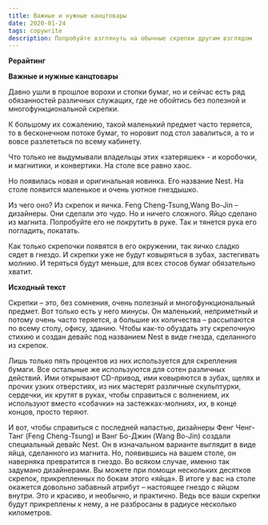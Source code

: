 ```yaml
---
title: Важные и нужные канцтовары
date: 2020-01-24
tags: copywrite
description: Попробуйте взглянуть на обычные скрепки другим взглядом
---
```


**Рерайтинг**

**Важные и нужные канцтовары**

Давно ушли в прошлое ворохи и стопки бумаг, но и сейчас есть ряд обязанностей различных служащих, где не обойтись без полезной и многофункциональной скрепки.

 К большому их сожалению, такой маленький предмет часто теряется, то в бесконечном потоке бумаг, то норовит под стол завалиться, а то и вовсе разлететься по всему кабинету.

Что только не выдумывали владельцы этих «затеряшек» - и коробочки, и магнитики, и конвертики. На столе все равно хаос.

Но появилась новая и оригинальная новинка. Его название Nest. На столе появится маленькое и очень уютное гнездышко.

Из чего оно? Из скрепок и яичка. Feng Cheng-Tsung,Wang Bo-Jin – дизайнеры. Они  сделали это чудо. Но и ничего сложного. Яйцо сделано из магнита. Попробуйте его не покрутить в руке. Так и тянется рука его погладить, покатать.

Как только скрепочки появятся в его окружении, так яичко сладко сядет в гнездо. И скрепки уже не будут ковыряться в зубах, застегивать молнию. И теряться будут меньше, для всех стосов бумаг обязательно хватит. 

**Исходный текст**

Скрепки – это, без сомнения, очень полезный и многофункциональный предмет. Вот только есть у него минусы. Он маленький, неприметный и потому очень часто теряется, а большие их количества – рассыпаются по всему столу, офису, зданию. Чтобы как-то обуздать эту скрепочную стихию и создан девайс под названием Nest в виде гнезда, сделанного из скрепок.

Лишь только пять процентов из них используется для скрепления бумаги. Все остальные же используются для сотен различных действий. Ими открывают CD-привод, ими ковыряются в зубах, щелях и прочих узких отверстиях, из них мастерят различные скульптурки, сердечки, их крутят в руках, чтобы справиться с волнением, их используют вместо «собачки» на застежках-молниях, их, в конце концов, просто теряют.

И вот, чтобы справиться с последней напастью, дизайнеры Фенг Ченг-Танг (Feng Cheng-Tsung) и Ванг Бо-Джин (Wang Bo-Jin) создали специальный девайс Nest. Он в изначальном варианте выглядит в виде яйца, сделанного из магнита. Но, появившись на вашем столе, он наверняка превратится в гнездо.
Во всяком случае, именно так задумано дизайнерами. Вы можете при помощи нескольких десятков скрепок, прикрепленных по бокам этого «яйца». В итоге у вас на столе окажется довольно забавный атрибут – настоящее гнездо с яйцом внутри. Это и красиво, и необычно, и практично. Ведь все ваши скрепки будут прикреплены к нему, а не разбросаны в радиусе несколько километров.


